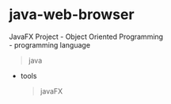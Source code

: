# java-web-browser
JavaFX Project - Object Oriented Programming 
<br>- programming language
   >java
- tools
   >javaFX
